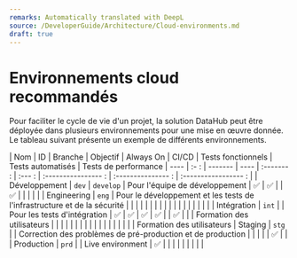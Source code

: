 ```yaml
---
remarks: Automatically translated with DeepL
source: /DeveloperGuide/Architecture/Cloud-environments.md
draft: true
---
```


# Environnements cloud recommandés

Pour faciliter le cycle de vie d'un projet, la solution DataHub peut être déployée dans plusieurs environnements pour une mise en œuvre donnée. Le tableau suivant présente un exemple de différents environnements.

| Nom | ID | Branche | Objectif | Always On | CI/CD | Tests fonctionnels | Tests automatisés | Tests de performance
| ---- | :- : | ------- | ---- | :------- : | :--- : | :---------------- : | :--------------- : | :----------------- : |
| Développement | `dev` | `develop` | Pour l'équipe de développement | ✅ | ✅ | | ✅ | | | | |
| Engineering | `eng` | Pour le développement et les tests de l'infrastructure et de la sécurité | | | | | | | | | | | | | | | | | |
| Intégration | `int` | | Pour les tests d'intégration | ✅ | ✅ | ✅ | ✅ | | ✅ | |
| Formation des utilisateurs | | | | | | | | | | | | | | | | | | Formation des utilisateurs
| Staging | `stg` | | Correction des problèmes de pré-production et de production | | | | | ✅ | |
| Production | `prd` | | Live environment | ✅ | | | | | | | | |









